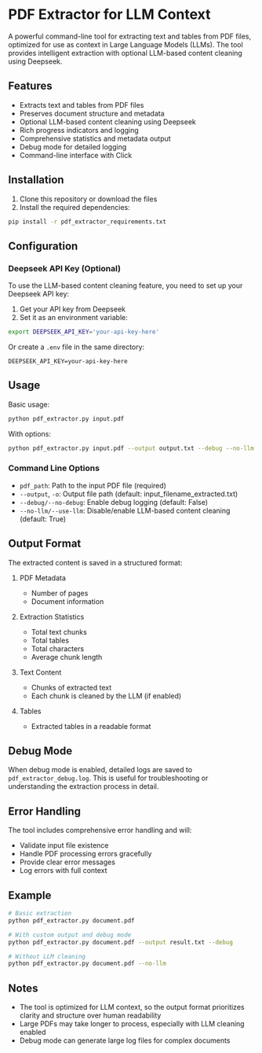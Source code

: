 # PDF Extractor for LLM Context

A powerful command-line tool for extracting text and tables from PDF files, optimized for use as context in Large Language Models (LLMs). The tool provides intelligent extraction with optional LLM-based content cleaning using Deepseek.

## Features

- Extracts text and tables from PDF files
- Preserves document structure and metadata
- Optional LLM-based content cleaning using Deepseek
- Rich progress indicators and logging
- Comprehensive statistics and metadata output
- Debug mode for detailed logging
- Command-line interface with Click

## Installation

1. Clone this repository or download the files
2. Install the required dependencies:
```bash
pip install -r pdf_extractor_requirements.txt
```

## Configuration

### Deepseek API Key (Optional)

To use the LLM-based content cleaning feature, you need to set up your Deepseek API key:

1. Get your API key from Deepseek
2. Set it as an environment variable:
```bash
export DEEPSEEK_API_KEY='your-api-key-here'
```

Or create a `.env` file in the same directory:
```
DEEPSEEK_API_KEY=your-api-key-here
```

## Usage

Basic usage:
```bash
python pdf_extractor.py input.pdf
```

With options:
```bash
python pdf_extractor.py input.pdf --output output.txt --debug --no-llm
```

### Command Line Options

- `pdf_path`: Path to the input PDF file (required)
- `--output`, `-o`: Output file path (default: input_filename_extracted.txt)
- `--debug/--no-debug`: Enable debug logging (default: False)
- `--no-llm/--use-llm`: Disable/enable LLM-based content cleaning (default: True)

## Output Format

The extracted content is saved in a structured format:

1. PDF Metadata
   - Number of pages
   - Document information

2. Extraction Statistics
   - Total text chunks
   - Total tables
   - Total characters
   - Average chunk length

3. Text Content
   - Chunks of extracted text
   - Each chunk is cleaned by the LLM (if enabled)

4. Tables
   - Extracted tables in a readable format

## Debug Mode

When debug mode is enabled, detailed logs are saved to `pdf_extractor_debug.log`. This is useful for troubleshooting or understanding the extraction process in detail.

## Error Handling

The tool includes comprehensive error handling and will:
- Validate input file existence
- Handle PDF processing errors gracefully
- Provide clear error messages
- Log errors with full context

## Example

```bash
# Basic extraction
python pdf_extractor.py document.pdf

# With custom output and debug mode
python pdf_extractor.py document.pdf --output result.txt --debug

# Without LLM cleaning
python pdf_extractor.py document.pdf --no-llm
```

## Notes

- The tool is optimized for LLM context, so the output format prioritizes clarity and structure over human readability
- Large PDFs may take longer to process, especially with LLM cleaning enabled
- Debug mode can generate large log files for complex documents 